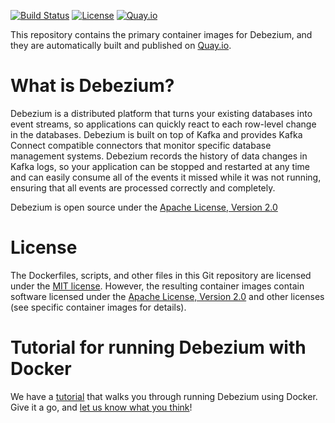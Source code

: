 [![Build Status](https://github.com/debezium/container-images/actions/workflows/image-builds-auth.yml/badge.svg?branch=main)](https://github.com/debezium/container-images/actions/workflows/image-builds-auth.yml)
[![License](http://img.shields.io/:license-mit-brightgreen.svg)](https://opensource.org/licenses/MIT)
[![Quay.io](https://img.shields.io/badge/quay.io-images-brightgreen)](https://quay.io/organization/debezium)

This repository contains the primary container images for Debezium, and they are automatically built and published on [Quay.io](https://quay.io/organization/debezium).

# What is Debezium?

Debezium is a distributed platform that turns your existing databases into event streams, so applications can quickly react to each row-level change in the databases. Debezium is built on top of Kafka and provides Kafka Connect compatible connectors that monitor specific database management systems. Debezium records the history of data changes in Kafka logs, so your application can be stopped and restarted at any time and can easily consume all of the events it missed while it was not running, ensuring that all events are processed correctly and completely.

Debezium is open source under the [Apache License, Version 2.0](http://www.apache.org/licenses/LICENSE-2.0.html)

# License

The Dockerfiles, scripts, and other files in this Git repository are licensed under the [MIT license](https://opensource.org/licenses/MIT). However, the resulting container images contain software licensed under the [Apache License, Version 2.0](http://www.apache.org/licenses/LICENSE-2.0.html) and other licenses (see specific container images for details).

# Tutorial for running Debezium with Docker

We have a [tutorial](https://debezium.io/documentation/reference/tutorial.html) that walks you through running Debezium using Docker. Give it a go, and [let us know what you think](https://debezium.io/community/)!
